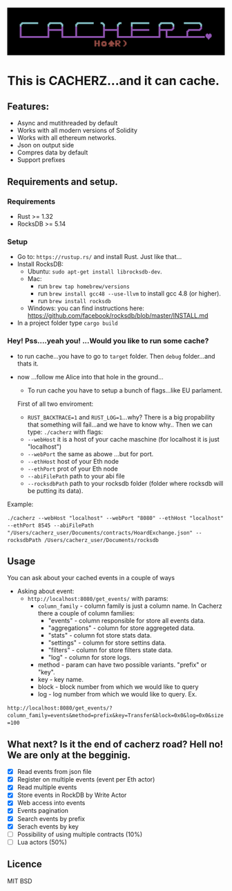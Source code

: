 ![alt text](./cacherz_logo.png)


# This is CACHERZ...and it can cache.
## Features:

* Async and mutithreaded by default
* Works with all modern versions of Solidity
* Works with all ethereum networks.
* Json on output side
* Compres data by default
* Support prefixes

## Requirements and setup.

### Requirements
* Rust >= 1.32
* RocksDB >= 5.14

### Setup
* Go to: `https://rustup.rs/` and install Rust. Just like that...
* Install RocksDB:
  * Ubuntu: `sudo apt-get install librocksdb-dev`. 
  * Mac: 
    * run `brew tap homebrew/versions`
    * run `brew install gcc48 --use-llvm` to install gcc 4.8 (or higher).
    * run `brew install rocksdb`
  * Windows: you can find instructions here: https://github.com/facebook/rocksdb/blob/master/INSTALL.md
* In a project folder type `cargo build`

### Hey! Pss....yeah you! ...Would you like to run some cache? 

* to run cache...you have to go to `target` folder. Then `debug` folder...and thats it. 
* now ...follow me Alice into that hole in the ground...
    * To run cache you have to setup a bunch of flags...like EU parlament. 

    First of all two enviroment: 
  * `RUST_BACKTRACE=1` and `RUST_LOG=1`...why? There is a big propability that something will fail...and we have to know why..
  Then we can type: `./cacherz` with flags:
  * `--webHost` it is a host of your cache maschine (for localhost it is just "localhost")
  * `--webPort` the same as abowe ...but for port.
  *   `--ethHost` host of your Eth node
  *    `--ethPort` prot of your Eth node
  *  `--abiFilePath` path to your abi file 
  *  `--rocksdbPath` path to your rocksdb folder (folder where rocksdb will be putting its data).


Example: 

`./cacherz --webHost "localhost" --webPort "8080" --ethHost "localhost" --ethPort 8545 --abiFilePath "/Users/cacherz_user/Documents/contracts/HoardExchange.json" --rocksdbPath /Users/cacherz_user/Documents/rocksdb`

## Usage

You can ask about your cached events in a couple of ways

  * Asking about event:
    * `http://localhost:8080/get_events/` with params:
      * `column_family` - column family is just a column name. In Cacherz there a couple of column families: 
        * "events" - column responsible for store all events data.
        * "aggregations" - column for store aggregeted data.
        *  "stats" - column fot store stats data.
        *   "settings" - column for store settins data.
        *   "filters" - column for store filters state data.
        *    "log" - column for store logs.
      * method - param can have two possible variants. "prefix" or "key".
      * key - key name.
      * block - block number from which we would like to query
      * log - log number from which we would like to query. 
  Ex.

  `http://localhost:8080/get_events/?column_family=events&method=prefix&key=Transfer&block=0x0&log=0x0&size=100`
## What next? Is it the end of cacherz road? Hell no! We are only at the begginig. 

- [x] Read events from json file
- [x] Register on multiple events (event per Eth actor)
- [x] Read multiple events
- [x] Store events in RockDB by Write Actor
- [x] Web access into events
- [x] Events pagination
- [x] Search events by prefix
- [x] Serach events by key
- [ ] Possibility of using multiple contracts (10%)
- [ ] Lua actors (50%)

## Licence
  MIT BSD